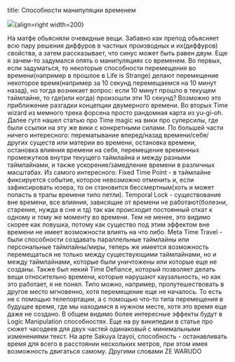 title: Способности манипуляции временем

![](/static/img/NCEd64MPr0s.jpg){align=right width=200}

На матфе обьясняли очевидные вещи. Забавно как препод обьясняет всю пару решения диффуров в частных производных и их(диффуров) свойства, а затем рассказывает, что синус может быть равен двум.
Еще я зачем-то задумался опять о манипуляциях со временем. Во первых, если задуматься, то некоторые способности перемещения во времени(например в прошлое в Life is Strange) делают перемещение некоторое время(например за 10 секунд перемещаемся на 10 минут назад), но тогда возникает вопрос: если 10 минут прошло в текущем таймлайне, то где(или когда) произошли эти 10 секунд? Возможно это приближение разгадки концепции двумерного времени. Во вторых Time wizard из мемного трека форсена просто рандомная карта из yu-gi-oh. Далее гугл нашел статью про Time magic на вики про суперсилы, где были ссылки на эту же вики с конкретными силами. По большей части ничего интересного: перематывание вперед/назад времени/себя/других существ или материи во времени, остановка времени, остановка влияния времени на себя, перемещение временных промежутков внутри текущего таймлайна и между разными таймлайнами, и также ускорение/замедление времени в различных масштабах. Из самого интересного:
Fixed Time Point - в таймлайне фиксируется событие, которое невозможно отменить и, если зафиксировать юзера, то он становится бессмертным(хоть и может попасть в трапы времени типо петли).
Temporal Lock - существование вне времени, все влияния, зависящие от времени не работают(болезни, старение, нужда в сне и тд) так как происходит постоянный откат к одному и тому же моменту во времени. Тем не менее, это видимо скорее как ловушка, потому как существо под этим эффектом вне времени не имеет возможности влиять на что либо.
Meta Time Travel - были способности создавать параллельные таймлайны или персональные таймлайны/миры, теперь же имеется возможность перемещаться не только между существующими таймлайнами, но и между таймлайнами, которые были уничтожены или которые еще не созданы.
Также был некий Time Defiance, который позволяет делать вещи относительно времени, которые нарушают каузальность, но как это работает, я не понял. Типо можно, например, пропутешествовать в другое место мгновенно, хотя перемещение еще не началось. То есть не с помощью телепортации, а с помощью что-то типа перемещения в будущее время, где мы находимся в нужном месте, хотя это время еще даже не создано.
В общем видимо более интересные эффекты будут в Logic Manipulation способностях.
Еще на ру википедии в статье про сюжет часодеев для двух частей одинаковый с минимальными изменениями текст.
На арте Sakuya Izayoi, способность - останавливать время для всего в расстоянии нескольких метров, при этом имея возможность двигаться самому. Другими словами ZE WARUDO
